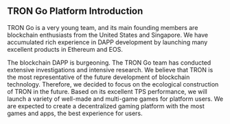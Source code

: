 ## TRON Go Platform Introduction ##

TRON Go is a very young team, and its main founding members are blockchain enthusiasts from the United States and Singapore. We have accumulated rich experience in DAPP development by launching many excellent products in Ethereum and EOS.

The blockchain DAPP is burgeoning. The TRON Go team has conducted extensive investigations and intensive research. We believe that TRON is the most representative of the future development of blockchain technology. Therefore, we decided to focus on the ecological construction of TRON in the future. Based on its excellent TPS performance, we will launch a variety of well-made and multi-game games for platform users. We are expected to create a decentralized gaming platform with the most games and apps, the best experience for users.
